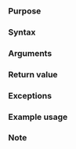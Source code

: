### Purpose


### Syntax


### Arguments


### Return value


### Exceptions


### Example usage


### Note

